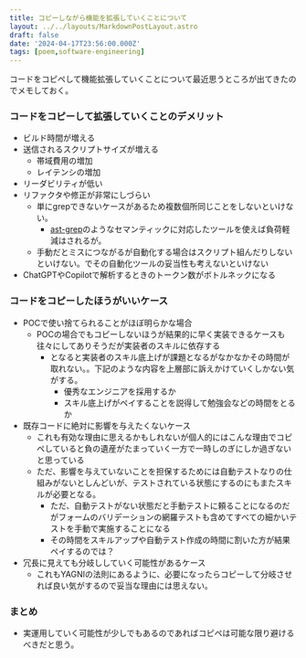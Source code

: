 ```yaml
---
title: コピーしながら機能を拡張していくことについて
layout: ../../layouts/MarkdownPostLayout.astro
draft: false
date: '2024-04-17T23:56:00.000Z'
tags: [poem,software-engineering]
---
```


コードをコピぺして機能拡張していくことについて最近思うところが出てきたのでメモしておく。

### コードをコピーして拡張していくことのデメリット
* ビルド時間が増える
* 送信されるスクリプトサイズが増える
    * 帯域費用の増加
    * レイテンシの増加
* リーダビリティが低い
* リファクタや修正が非常にしづらい
    * 単にgrepできないケースがあるため複数個所同じことをしないといけない。
      * [ast-grep](https://github.com/ast-grep/ast-grep)のようなセマンティックに対応したツールを使えば負荷軽減はされるが。
    * 手動だとミスにつながるが自動化する場合はスクリプト組んだりしないといけない。でその自動化ツールの妥当性も考えないといけない
* ChatGPTやCopilotで解析するときのトークン数がボトルネックになる

### コードをコピーしたほうがいいケース
* POCで使い捨てられることがほぼ明らかな場合
    * POCの場合でもコピーしないほうが結果的に早く実装できるケースも往々にしてありそうだが実装者のスキルに依存する
        * となると実装者のスキル底上げが課題となるがなかなかその時間が取れない。。下記のような内容を上層部に訴えかけていくしかない気がする。
            * 優秀なエンジニアを採用するか
            * スキル底上げがペイすることを説得して勉強会などの時間をとるか
* 既存コードに絶対に影響を与えたくないケース
    * これも有効な理由に思えるかもしれないが個人的にはこんな理由でコピペしていると負の遺産がたまっていく一方で一時しのぎにしか過ぎないと思っている
    * ただ、影響を与えていないことを担保するためには自動テストなりの仕組みがないとしんどいが、テストされている状態にするのにもまたスキルが必要となる。
        * ただ、自動テストがない状態だと手動テストに頼ることになるのだがフォームのバリデーションの網羅テストも含めてすべての細かいテストを手動で実施することになる
        * その時間をスキルアップや自動テスト作成の時間に割いた方が結果ペイするのでは？
* 冗長に見えても分岐ししていく可能性があるケース
  * これもYAGNIの法則にあるように、必要になったらコピーして分岐させれば良い気がするので妥当な理由には思えない。
  
### まとめ
* 実運用していく可能性が少しでもあるのであればコピペは可能な限り避けるべきだと思う。
